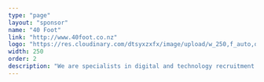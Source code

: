 ```yaml
---
type: "page"
layout: "sponsor"
name: "40 Foot"
link: "http://www.40foot.co.nz"
logo: "https://res.cloudinary.com/dtsyxzxfx/image/upload/w_250,f_auto,q_auto/v1578008506/2020/40foot_logo_white_background.jpg"
width: 250
order: 2
description: "We are specialists in digital and technology recruitment operating in Auckland and Wellington.  Our aim is to go deeper and unearth the best talent, both here and offshore, to enable our clients to achieve business goals"
---
```


